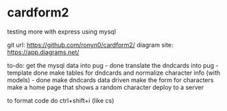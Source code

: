 # cardform2

testing more with express using mysql

git url: https://github.com/ronyn0/cardform2/
diagram site: https://app.diagrams.net/ 

to-do:  get the mysql data into pug - done
        translate the dndcards into pug - template done
        make tables for dndcards and normalize character info (with models) - done
        make dndcards data driven
        make the form for characters
        make a home page that shows a random character
        deploy to a server

to format code do ctrl+shift+i (like cs)